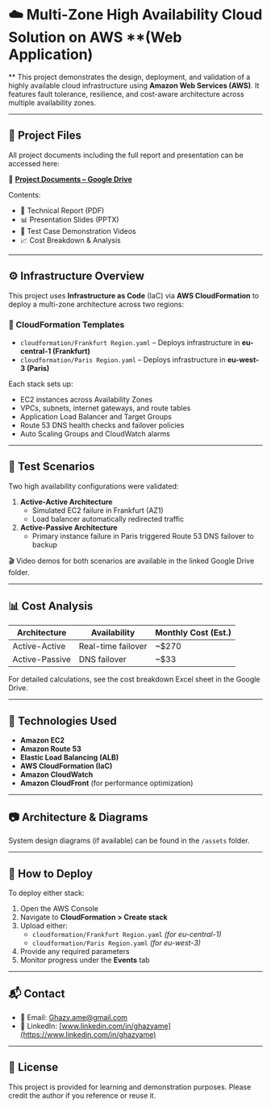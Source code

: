 # ☁️ Multi-Zone High Availability Cloud Solution on AWS **(Web Application)
**
This project demonstrates the design, deployment, and validation of a highly available cloud infrastructure using **Amazon Web Services (AWS)**. It features fault tolerance, resilience, and cost-aware architecture across multiple availability zones.

---

## 📁 Project Files

All project documents including the full report and presentation can be accessed here:

📂 **[Project Documents – Google Drive](https://drive.google.com/drive/folders/1s4RSTehuofoVeQBZXWMzj24U16M1cu-F?usp=drive_link)**

Contents:
- 📝 Technical Report (PDF)
- 📊 Presentation Slides (PPTX)
- 🎥 Test Case Demonstration Videos
- 📈 Cost Breakdown & Analysis

---

## ⚙️ Infrastructure Overview

This project uses **Infrastructure as Code** (IaC) via **AWS CloudFormation** to deploy a multi-zone architecture across two regions:

### 📂 CloudFormation Templates
- `cloudformation/Frankfurt Region.yaml` – Deploys infrastructure in **eu-central-1 (Frankfurt)**
- `cloudformation/Paris Region.yaml` – Deploys infrastructure in **eu-west-3 (Paris)**

Each stack sets up:
- EC2 instances across Availability Zones
- VPCs, subnets, internet gateways, and route tables
- Application Load Balancer and Target Groups
- Route 53 DNS health checks and failover policies
- Auto Scaling Groups and CloudWatch alarms

---

## 🧪 Test Scenarios

Two high availability configurations were validated:

1. **Active-Active Architecture**
   - Simulated EC2 failure in Frankfurt (AZ1)
   - Load balancer automatically redirected traffic
2. **Active-Passive Architecture**
   - Primary instance failure in Paris triggered Route 53 DNS failover to backup

🎬 Video demos for both scenarios are available in the linked Google Drive folder.

---

## 📊 Cost Analysis

| Architecture     | Availability        | Monthly Cost (Est.) |
|------------------|---------------------|----------------------|
| Active-Active    | Real-time failover  | ~$270                |
| Active-Passive   | DNS failover        | ~$33                 |

For detailed calculations, see the cost breakdown Excel sheet in the Google Drive.

---

## 🧰 Technologies Used

- **Amazon EC2**
- **Amazon Route 53**
- **Elastic Load Balancing (ALB)**
- **AWS CloudFormation (IaC)**
- **Amazon CloudWatch**
- **Amazon CloudFront** (for performance optimization)

---

## 📷 Architecture & Diagrams

System design diagrams (if available) can be found in the `/assets` folder.

---

## 🏁 How to Deploy

To deploy either stack:

1. Open the AWS Console
2. Navigate to **CloudFormation > Create stack**
3. Upload either:
   - `cloudformation/Frankfurt Region.yaml` *(for eu-central-1)*
   - `cloudformation/Paris Region.yaml` *(for eu-west-3)*
4. Provide any required parameters
5. Monitor progress under the **Events** tab

---

## 📬 Contact

- 📧 Email: [Ghazy.ame@gmail.com](mailto:Ghazy.ame@gmail.com)  
- 💼 LinkedIn: [www.linkedin.com/in/ghazyame](https://www.linkedin.com/in/ghazyame)

---

## 📜 License

This project is provided for learning and demonstration purposes. Please credit the author if you reference or reuse it.
